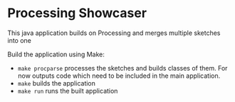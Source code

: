 # Processing Showcaser

This java application builds on Processing and merges multiple sketches into one

Build the application using Make:

* `make procparse` processes the sketches and builds classes of them. For now outputs code which need to be included in the main application.
* `make` builds the application
* `make run` runs the built application
